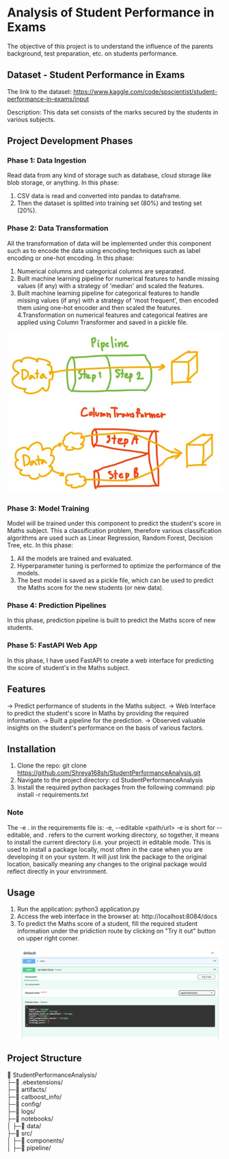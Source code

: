 # Analysis of Student Performance in Exams
The objective of this project is to understand the influence of the parents background, test preparation, etc. on students performance.

## Dataset - Student Performance in Exams
The link to the dataset: https://www.kaggle.com/code/spscientist/student-performance-in-exams/input

Description: 
This data set consists of the marks secured by the students in various subjects.

## Project Development Phases
### Phase 1: Data Ingestion
Read data from any kind of storage such as database, cloud storage like blob storage, or anything.
In this phase:
1. CSV data is read and converted into pandas to dataframe.
2. Then the dataset is splitted into training set (80%) and testing set (20%).

### Phase 2: Data Transformation
All the transformation of data will be implemented under this component such as to encode the data using encoding techniques such as label encoding or one-hot encoding.
In this phase:
1. Numerical columns and categorical columns are separated.
2. Built machine learning pipeline for numerical features to handle missing values (if any) with a strategy of 'median' and scaled the features.
3. Built machine learning pipeline for categorical features to handle missing values (if any) with a strategy of 'most frequent', then encoded them using one-hot encoder and then scaled the features.
4.Transformation on numerical features and categorical featires are applied using Column Transformer and saved in a pickle file.

![Difference between machine learning pipeline and column tranformer](image.png)

### Phase 3: Model Training
Model will be trained under this component to predict the student's score in Maths subject.
This a classification problem, therefore various classification algorithms are used such as Linear Regression, Random Forest, Decision Tree, etc.
In this phase:
1. All the models are trained and evaluated.
2. Hyperparameter tuning is performed to optimize the performance of the models.
3. The best model is saved as a pickle file, which can be used to predict the Maths score for the new students (or new data).

### Phase 4: Prediction Pipelines
In this phase, prediction pipeline is built to predict the Maths score of new students.

### Phase 5: FastAPI Web App
In this phase, I have used FastAPI to create a web interface for predicting the score of student's in the Maths subject.

## Features
-> Predict performance of students in the Maths subject.
-> Web Interface to predict the student's score in Maths by providing the required information.
-> Built a pipeline for the prediction.
-> Observed valuable insights on the student's performance on the basis of various factors.

## Installation
1. Clone the repo: 
git clone https://github.com/Shreya168sh/StudentPerformanceAnalysis.git
2. Navigate to the project directory: 
cd StudentPerformanceAnalysis
3. Install the required python packages from the following command: 
pip install -r requirements.txt

### Note
The -e . in the requirements file is:
-e, --editable <path/url>
-e is short for --editable, and . refers to the current working directory, so together, it means to install the current directory (i.e. your project) in editable mode.
This is used to install a package locally, most often in the case when you are developing it on your system. It will just link the package to the original location, basically meaning any changes to the original package would reflect directly in your environment.

## Usage
1. Run the application: python3 application.py
2. Access the web interface in the browser at:
http://localhost:8084/docs
3. To predict the Maths score of a student, fill the required student information under the pridiction route by clicking on "Try it out" button on upper right corner.
![Web Interface](<Screenshot from 2023-11-04 13-32-17.png>)


## Project Structure
📁 StudentPerformanceAnalysis/    
├─📁 .ebextensions/    
├─📁 artifacts/    
├─📁 catboost_info/    
├─📁 config/    
├─📁 logs/    
├─📁 notebooks/    
│ ├─📁 data/       
├─📁 src/    
│ ├─📁 components/    
│ ├─📁 pipeline/    
